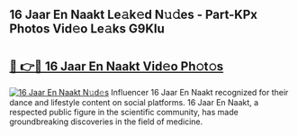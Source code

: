## 16 Jaar En Naakt Le𝚊k𝚎d N𝚞𝚍es - Part-KPx Photos Vid𝚎o Le𝚊ks G9KIu

# <h2><a href="http://fb67y6.evod.top/?m=16+Jaar+En+Naakt">🔗 👉🔴 16 Jaar En Naakt Vid𝚎o Ph𝚘t𝚘s</a></h2>

[![16 Jaar En Naakt N𝚞d𝚎s](https://i.imgur.com/8V9OHl7.gif)](http://fb67y6.evod.top/?m=16+Jaar+En+Naakt)
Influencer 16 Jaar En Naakt recognized for their dance and lifestyle content on social platforms. 16 Jaar En Naakt, a respected public figure in the scientific community, has made groundbreaking discoveries in the field of medicine. 
